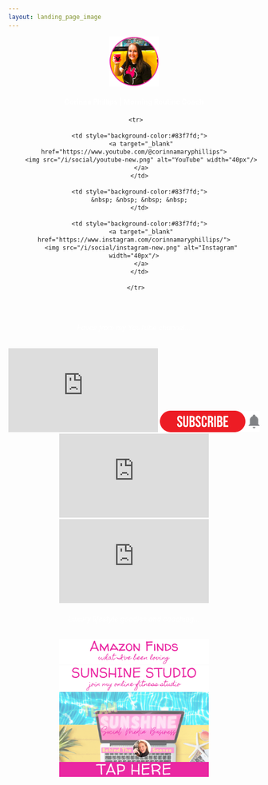 ```yaml
---
layout: landing_page_image
---
```

<center>
<img src='/i/corinnamaryphillips/cmp-small.png' style='width: 100px; height: 100px; margin: auto;' alt='Profile image of Corinna'>
<h4 class="title"><span style="color:white">Corinna Phillips | Morning Routine Coach</span></h4>

<table>
 
     <tr>
 
       <td style="background-color:#83f7fd;">
        <a target="_blank" href="https://www.youtube.com/@corinnamaryphillips">
        <img src="/i/social/youtube-new.png" alt="YouTube" width="40px"/>
        </a>
       </td>
   
       <td style="background-color:#83f7fd;">
       &nbsp; &nbsp; &nbsp; &nbsp;
       </td>

       <td style="background-color:#83f7fd;">
        <a target="_blank" href="https://www.instagram.com/corinnamaryphillips/">
        <img src="/i/social/instagram-new.png" alt="Instagram" width="40px"/>
        </a>
       </td>
 
     </tr>
 
   </table>

<br />
</center>
 <div class="separator-2"></div>
<center>

<!-- Corinna Phillips YouTube START -->
  <h6 class="title"><span style="color:white">Faves from my YouTube channel...</span></h6>
<iframe width="300" height="168" src="https://www.youtube-nocookie.com/embed/jpJpseWaQ9w?rel=0" frameborder="0" allow="accelerometer; autoplay; encrypted-media; gyroscope; picture-in-picture" allowfullscreen></iframe>
<a href="https://www.youtube.com/channel/UCZCRTrAyc43Xp6-zdR3aG0g?sub_confirmation=1"><img src='/i/Buttons/instagram/subscribe.png' alt='link to subscribe to Corinna on YouTube' /></a>
<br>
<iframe width="300" height="168" src="https://www.youtube-nocookie.com/embed/zA6YYoFIWNk?rel=0" frameborder="0" allow="accelerometer; autoplay; encrypted-media; gyroscope; picture-in-picture" allowfullscreen></iframe>
<iframe width="300" height="168" src="https://www.youtube-nocookie.com/embed/_Nf9iDHlkDw?rel=0" frameborder="0" allow="accelerometer; autoplay; encrypted-media; gyroscope; picture-in-picture" allowfullscreen></iframe>
<br />
<!-- Corinna Phillips YouTube END -->

 <div class="separator-2"></div>
<!-- Live a Luxury Life START -->
   <h6 class="title"><span style="color:white">Luxury lifestyle goodies and coaching...</span></h6>

<a href="https://www.amazon.co.uk/shop/inspiringlifedesign?listId=3U0NM08QFZXW7&ref=idea_share_inf" target="_blank" rel="noopener"><img src='/i/Buttons/instagram/cmp/amazon.png' alt='link to my Amazon Storefront Instagram list' /></a>
<br />
<a href="/sunshinestudio"><img src='/i/Buttons/instagram/cmp/sunshinestudio.png' alt='link to Sunshine Studio information request page' /></a>
<br />
<a href="/sunshinestudio/mentorship/behind-scenes"><img src='/i/Buttons/instagram/image-buttons/behind-scenes-button.png' style='width: 300px; margin: auto;' alt='link to Sunshine Social Media Mentorship behind the scenes signup page' /></a>
<br />
<!-- Live a Luxury Life END -->

</center>